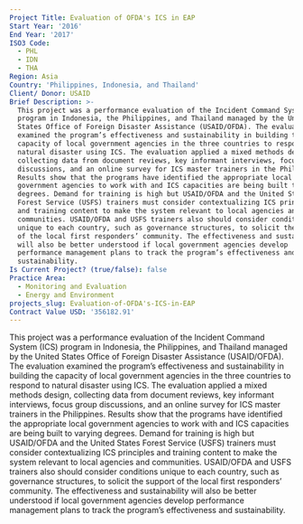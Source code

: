```yaml
---
Project Title: Evaluation of OFDA's ICS in EAP
Start Year: '2016'
End Year: '2017'
ISO3 Code:
  - PHL
  - IDN
  - THA
Region: Asia
Country: 'Philippines, Indonesia, and Thailand'
Client/ Donor: USAID
Brief Description: >-
  This project was a performance evaluation of the Incident Command System (ICS)
  program in Indonesia, the Philippines, and Thailand managed by the United
  States Office of Foreign Disaster Assistance (USAID/OFDA). The evaluation
  examined the program’s effectiveness and sustainability in building the
  capacity of local government agencies in the three countries to respond to
  natural disaster using ICS. The evaluation applied a mixed methods design,
  collecting data from document reviews, key informant interviews, focus group
  discussions, and an online survey for ICS master trainers in the Philippines.
  Results show that the programs have identified the appropriate local
  government agencies to work with and ICS capacities are being built to varying
  degrees. Demand for training is high but USAID/OFDA and the United States
  Forest Service (USFS) trainers must consider contextualizing ICS principles
  and training content to make the system relevant to local agencies and
  communities. USAID/OFDA and USFS trainers also should consider conditions
  unique to each country, such as governance structures, to solicit the support
  of the local first responders’ community. The effectiveness and sustainability
  will also be better understood if local government agencies develop
  performance management plans to track the program’s effectiveness and
  sustainability.
Is Current Project? (true/false): false
Practice Area:
  - Monitoring and Evaluation
  - Energy and Environment
projects_slug: Evaluation-of-OFDA's-ICS-in-EAP
Contract Value USD: '356182.91'
---
```

This project was a performance evaluation of the Incident Command System (ICS) program in Indonesia, the Philippines, and Thailand managed by the United States Office of Foreign Disaster Assistance (USAID/OFDA). The evaluation examined the program’s effectiveness and sustainability in building the capacity of local government agencies in the three countries to respond to natural disaster using ICS. The evaluation applied a mixed methods design, collecting data from document reviews, key informant interviews, focus group discussions, and an online survey for ICS master trainers in the Philippines. Results show that the programs have identified the appropriate local government agencies to work with and ICS capacities are being built to varying degrees. Demand for training is high but USAID/OFDA and the United States Forest Service (USFS) trainers must consider contextualizing ICS principles and training content to make the system relevant to local agencies and communities. USAID/OFDA and USFS trainers also should consider conditions unique to each country, such as governance structures, to solicit the support of the local first responders’ community. The effectiveness and sustainability will also be better understood if local government agencies develop performance management plans to track the program’s effectiveness and sustainability.

